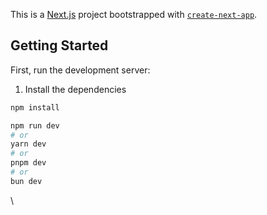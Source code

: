 This is a [Next.js](https://nextjs.org) project bootstrapped with [`create-next-app`](https://nextjs.org/docs/app/api-reference/cli/create-next-app).

## Getting Started

First, run the development server:

1. Install the dependencies

```bash
npm install
```

```bash
npm run dev
# or
yarn dev
# or
pnpm dev
# or
bun dev
```

\

